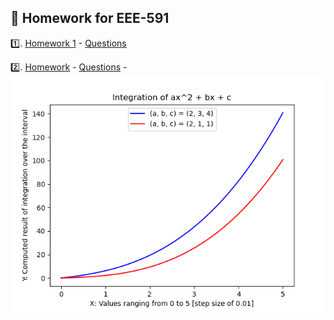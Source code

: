 ## :notebook: Homework for EEE-591

:one:. [Homework 1](./hw1/)
    - [Questions](./hw1/hw1_root.pdf)

:two:. [Homework](./hw2/)
    - [Questions](./hw2/hw2_pi.pdf)
    - ![Result of polyomial ques](./hw2/Poly.png)    
